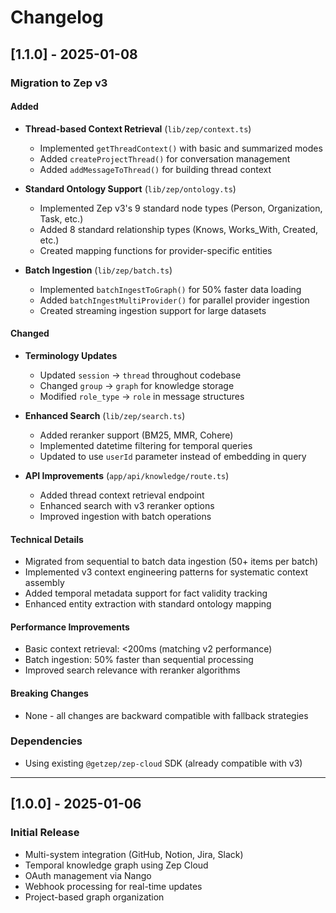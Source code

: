 # Changelog

## [1.1.0] - 2025-01-08

### Migration to Zep v3

#### Added
- **Thread-based Context Retrieval** (`lib/zep/context.ts`)
  - Implemented `getThreadContext()` with basic and summarized modes
  - Added `createProjectThread()` for conversation management
  - Added `addMessageToThread()` for building thread context
  
- **Standard Ontology Support** (`lib/zep/ontology.ts`)
  - Implemented Zep v3's 9 standard node types (Person, Organization, Task, etc.)
  - Added 8 standard relationship types (Knows, Works_With, Created, etc.)
  - Created mapping functions for provider-specific entities
  
- **Batch Ingestion** (`lib/zep/batch.ts`)
  - Implemented `batchIngestToGraph()` for 50% faster data loading
  - Added `batchIngestMultiProvider()` for parallel provider ingestion
  - Created streaming ingestion support for large datasets

#### Changed
- **Terminology Updates**
  - Updated `session` → `thread` throughout codebase
  - Changed `group` → `graph` for knowledge storage
  - Modified `role_type` → `role` in message structures
  
- **Enhanced Search** (`lib/zep/search.ts`)
  - Added reranker support (BM25, MMR, Cohere)
  - Implemented datetime filtering for temporal queries
  - Updated to use `userId` parameter instead of embedding in query
  
- **API Improvements** (`app/api/knowledge/route.ts`)
  - Added thread context retrieval endpoint
  - Enhanced search with v3 reranker options
  - Improved ingestion with batch operations

#### Technical Details
- Migrated from sequential to batch data ingestion (50+ items per batch)
- Implemented v3 context engineering patterns for systematic context assembly
- Added temporal metadata support for fact validity tracking
- Enhanced entity extraction with standard ontology mapping

#### Performance Improvements
- Basic context retrieval: <200ms (matching v2 performance)
- Batch ingestion: 50% faster than sequential processing
- Improved search relevance with reranker algorithms

#### Breaking Changes
- None - all changes are backward compatible with fallback strategies

### Dependencies
- Using existing `@getzep/zep-cloud` SDK (already compatible with v3)

---

## [1.0.0] - 2025-01-06

### Initial Release
- Multi-system integration (GitHub, Notion, Jira, Slack)
- Temporal knowledge graph using Zep Cloud
- OAuth management via Nango
- Webhook processing for real-time updates
- Project-based graph organization